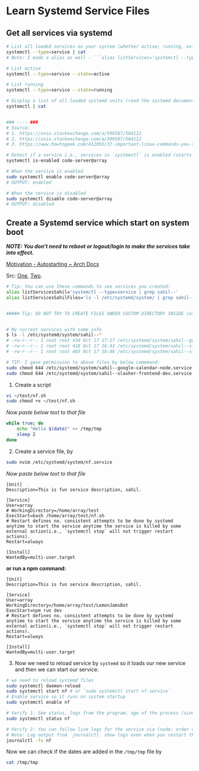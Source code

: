 # Learn Systemd Service Files

## Get all services via systemd

```bash
# List all loaded services on your system (whether active; running, exited, or failed)
systemctl --type=service | cat
# Note: I made a alias as well - ```alias listServices='systemctl --type=service | cat'```

# List active
systemctl --type=service --state=active

# List running
systemctl --type=service --state=running

# Display a list of all loaded systemd units (read the systemd documentation for more information about systemd units) including services, showing their status (whether active or not).
systemctl | cat


### ---- ###
# Source:
# 1. https://unix.stackexchange.com/a/599587/504112
# 2. https://unix.stackexchange.com/a/599587/504112
# 3. https://www.howtogeek.com/412055/37-important-linux-commands-you-should-know/

# Detect if a service i.e., services in `systemctl` is enabled (starts on boot) ?
systemctl is-enabled code-server@array

# When the service is enabled
sudo systemctl enable code-server@array
# OUTPUT: enabled

# When the service is disabled
sudo systemctl disable code-server@array
# OUTPUT: disabled
```

## Create a Systemd service which start on system boot

***NOTE: You don't need to reboot or logout/login to make the services take into effect.***

[Motivation -  Autostarting ~ Arch Docs](https://wiki.archlinux.org/title/autostarting)

Src: [One](https://medium.com/@benmorel/creating-a-linux-service-with-systemd-611b5c8b91d6), [Two](https://tecadmin.net/run-shell-script-as-systemd-service/).

```bash
# Tip: You can use these commands to see services you created:
alias listServicesSahil='systemctl --type=service | grep sahil--'
alias listServicesSahilFiles='ls -l /etc/systemd/system/ | grep sahil--'


##### Tip: DO NOT TRY TO CREATE FILES UNDER CUSTOM DIRECTORY INSIDE /etc/systemd/system/sahil-services because it didn't work, (time wasted 2h).


# My current services with some info
$ ls -l /etc/systemd/system/sahil--*
# -rw-r--r-- 1 root root 434 Oct 17 17:17 /etc/systemd/system/sahil--google-calendar-node.service
# -rw-r--r-- 1 root root 418 Oct 17 16:43 /etc/systemd/system/sahil--slasher-frontend-dev.service
# -rw-r--r-- 1 root root 465 Oct 17 18:48 /etc/systemd/system/sahil--slasher-mongodb-docker.service

# TIP: I gave permission to above files by below commmand:
sudo chmod 644 /etc/systemd/system/sahil--google-calendar-node.service
sudo chmod 644 /etc/systemd/system/sahil--slasher-frontend-dev.service
```

1. Create a script

```bash
vi ~/test/nf.sh
sudo chmod +x ~/test/nf.sh
```

*Now paste below text to that file*

```bash
while true; do
	echo "Hello $(date)" >> /tmp/tmp
	sleep 2
done
```

2. Create a service file, by

```bash
sudo nvim /etc/systemd/system/nf.service
```

*Now paste below text to that file*

```
[Unit]
Description=This is fun service description, sahil.

[Service]
User=array
# WorkingDirectory=/home/array/test
ExecStart=bash /home/array/test/nf.sh
# Restart defines no. consistent attempts to be done by systemd anytime to start the service anytime the service is killed by some external action(i.e., `systemctl stop` will not trigger restart actions).
Restart=always

[Install]
WantedBy=multi-user.target
```

**or run a npm command:**
```
[Unit]
Description=This is fun service description, sahil.

[Service]
User=array
WorkingDirectory=/home/array/test/LemonJamsBot
ExecStart=npm run dev
# Restart defines no. consistent attempts to be done by systemd anytime to start the service anytime the service is killed by some external action(i.e., `systemctl stop` will not trigger restart actions).
Restart=always

[Install]
WantedBy=multi-user.target
```


3. Now we need to reload service by `systemd` so it loads our new service and then we can start our service:

```bash
# we need to reload systemd files
sudo systemctl daemon-reload
sudo systemctl start nf # or `sudo systemctl start nf.service`
# Enable service so it runs on system startup
sudo systemctl enable nf

# Verify 1: See status, logs from the program, age of the process (since last start), and more:
sudo systemctl status nf

# Verify 2: You can follow live logs for the service via (node: order of options i.e, -fu is important), src: https://superuser.com/a/1292767/776589
# Note: Log output from `journalctl` show logs even when you restart the service via: `sudo systemctl restart nf`
journalctl -fu nf
```

Now we can check if the dates are added in the `/tmp/tmp` file by

```bash
cat /tmp/tmp
```
